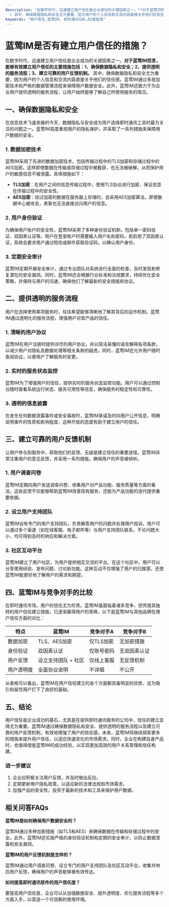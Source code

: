```yaml
---
description: "在数字时代，迅速建立用户信任是企业成功的关键因素之一。**对于蓝莺IM而言，能够有效建立用户信任的主要措施包括：1、确保数据隐私和安全；2、提供透明的服务流程；3、建立可靠的用户反馈机制。**\
  \ 其中，确保数据隐私和安全尤为重要，因为用户的个人信息和交流内容直接关乎他们的信任感。蓝莺IM通过多层加密技术和严格的数据管理流程来保障用户数据安全。此外，蓝莺IM还致力于为企业用户提供透明的服务流程，让用户始终能够了解自己所使用服务的情况。"
keywords: "用户信任,蓝莺IM, 即时通讯SDK,AI智能体"
---
```

# 蓝莺IM是否有建立用户信任的措施？

在数字时代，迅速建立用户信任是企业成功的关键因素之一。**对于蓝莺IM而言，能够有效建立用户信任的主要措施包括：1、确保数据隐私和安全；2、提供透明的服务流程；3、建立可靠的用户反馈机制。** 其中，确保数据隐私和安全尤为重要，因为用户的个人信息和交流内容直接关乎他们的信任感。蓝莺IM通过多层加密技术和严格的数据管理流程来保障用户数据安全。此外，蓝莺IM还致力于为企业用户提供透明的服务流程，让用户始终能够了解自己所使用服务的情况。

## 一、确保数据隐私和安全

在信息技术飞速发展的今天，数据隐私与安全成为用户选择即时通讯工具时最为关注的问题之一。蓝莺IM高度重视用户的隐私保护，并采取了一系列措施来保障用户数据的安全。

### 1. 数据加密技术

蓝莺IM采用了先进的数据加密技术，包括传输过程中的TLS加密和存储过程中的AES加密。这样即使数据在传输或存储过程中被截获，也无法被破解，从而保护用户的敏感信息不被泄露。具体措施如下：

- **TLS加密**：在用户之间的信息传输过程中，使用TLS协议进行加密，保证信息在传输过程中的安全性。
- **AES加密**：经过加密的数据在服务器上存储时，会采用AES加密算法，即使数据中心被攻击，黑客也无法直接访问用户的信息。

### 2. 用户身份验证

为确保用户账户的安全性，蓝莺IM采用了多种身份验证机制，包括单一密码验证、双因素认证等。用户在登录账户时需要输入用户名和密码，若启用了双因素认证，系统会要求用户通过短信或邮件获取验证码，以确认用户身份。

### 3. 定期安全审计

蓝莺IM定期开展安全审计，通过专业团队对系统进行全面的检查，及时发现和修复潜在的安全漏洞。同时，蓝莺IM还会根据行业标准和法规要求，持续优化安全策略，并保持与用户的沟通，确保他们了解最新的安全措施和协议。

## 二、提供透明的服务流程

用户在选择使用某项服务时，往往希望能够清晰地了解其背后的运作机制。蓝莺IM通过透明化的服务流程，增强用户对其产品的信任。

### 1. 清晰的用户协议

蓝莺IM在用户注册时提供详尽的用户协议，并以简洁易懂的语言解释各项条款，以减少用户对隐私及数据处理等相关条款的疑虑。同时，蓝莺IM还允许用户随时查阅协议，以便用户了解服务的变更。

### 2. 实时的服务状态监控

蓝莺IM为了增强用户的信任，提供实时的服务状态监控功能。用户可以通过控制台随时查看系统运行状态、服务可用性等信息，确保服务的稳定性和可靠性。

### 3. 透明的信息披露

在发生任何数据泄露事件或安全事故时，蓝莺IM承诺及时向用户公开信息，明确说明事件的性质和影响程度，这种开放的态度有助于建立用户的信任。

## 三、建立可靠的用户反馈机制

让用户参与到服务中，获取他们的反馈，无疑是建立信任的重要途径。蓝莺IM非常注重用户的意见反馈，并采用一系列措施，确保用户的声音被倾听。

### 1. 用户调查问卷

蓝莺IM定期向用户发送调查问卷，收集用户对产品功能、服务质量等方面的看法。这些反馈不仅能够帮助蓝莺IM改善现有服务，还能为产品功能的迭代提供重要依据。

### 2. 设立用户支持团队

蓝莺IM设有专门的用户支持团队，负责解答用户的问题并处理用户投诉。用户可以通过多个渠道（如在线客服、电子邮件等）与用户支持团队联系，不论问题大小，均可得到及时的响应和解决方案。

### 3. 社区互动平台

蓝莺IM建立了用户社区，为用户提供相互交流的平台。在这个社区中，用户可以分享使用经验、发布问题、讨论新功能。这种互动不仅增强了用户的归属感，还使蓝莺IM能更好地了解用户的需求和期望。

## 四、蓝莺IM与竞争对手的比较

在即时通讯市场，用户的信任尤为珍贵。蓝莺IM虽面临着诸多竞争，但凭借其独特的用户信任建立措施，已逐渐赢得用户的青睐。以下是蓝莺IM与其他品牌在用户信任方面的对比：

| 特点 | 蓝莺IM | 竞争对手A | 竞争对手B |
|------|--------|------------|------------|
| 数据加密 | TLS、AES加密 | 仅TLS加密 | 无加密措施 |
| 身份验证 | 双因素认证 | 仅账号密码 | 无双因素认证 |
| 用户反馈 | 设立支持团队 + 社区 | 仅线上客服 | 无反馈机制 |
| 用户透明度 | 全面协议说明 | 不详细 | 不公开 |

从表格可以看出，蓝莺IM在用户信任建立的各个方面都具备明显的优势，这为吸引和留住用户打下了良好的基础。

## 五、结论

用户信任是企业成功的基石，尤其是在提供即时通讯服务的公司中，信任的建立显得尤为重要。蓝莺IM通过确保数据隐私和安全、提供透明的服务流程以及建立可靠的用户反馈机制，有效地增强了用户的信任感。未来，蓝莺IM将继续探索更多的措施来提升用户信任，以适应快速变化的市场需求。同时，企业在构建自身产品时，也值得借鉴蓝莺IM的成功经验，以实现更加高效的用户关系管理和信任构建。

### 进一步建议

1. 企业应积极关注用户反馈，并及时做出反应。
2. 定期更新用户隐私政策，以适应新的法律法规和市场需求。
3. 加强产品的安全性，投资于最新的技术和工具来保护用户数据。

## 相关问答FAQs

**蓝莺IM是如何确保用户数据安全的？**

蓝莺IM通过多种加密措施（如TLS和AES）来确保数据在传输和存储过程中的安全。此外，蓝莺IM还实施严格的身份验证机制和定期的安全审计，以防止数据泄露和安全漏洞。

**蓝莺IM的用户反馈机制是怎样的？**

蓝莺IM通过用户调查问卷、设立专门的用户支持团队及社区互动平台，收集并响应用户反馈，确保用户的声音能够被有效传达。

**如何提高即时通讯软件的用户信任度？**

要提高用户信任度，企业可以从加强数据安全、提升透明度、优化服务流程等多个方面入手，以营造一个可信赖的使用环境。
